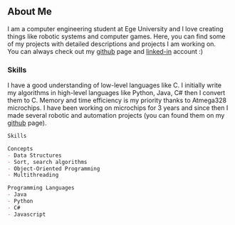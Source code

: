 ## About Me

I am a computer engineering student at Ege University and I love creating things like robotic systems and computer games. Here, you can find some of my projects with detailed descriptions and projects I am working on.<br>
You can always check out my [github](https://github.com/ARXINO) page and [linked-in](https://www.linkedin.com/in/emre-sahinn/) account :)

### Skills

I have a good understanding of low-level languages like C. I initially write my algorithms in high-level languages like Python, Java, C# then I convert them to C. Memory and time efficiency is my priority thanks to Atmega328 microchips. I have been working on microchips for 3 years and since then I made several robotic and automation projects (you can found them on my [github](https://github.com/ARXINO) page).

```markdown
Skills

Concepts
- Data Structures
- Sort, search algorithms
- Object-Oriented Programming
- Multithreading

Programming Languages
- Java
- Python
- C#
- Javascript
```
